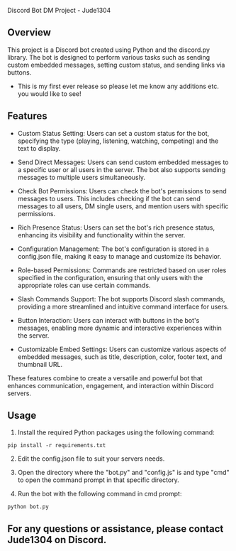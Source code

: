 Discord Bot DM Project - Jude1304

## Overview
This project is a Discord bot created using Python and the discord.py library. The bot is designed to perform various tasks such as sending custom embedded messages, setting custom status, and sending links via buttons.
- This is my first ever release so please let me know any additions etc. you would like to see!

## Features
- Custom Status Setting: Users can set a custom status for the bot, specifying the type (playing, listening, watching, competing) and the text to display.

- Send Direct Messages: Users can send custom embedded messages to a specific user or all users in the server. The bot also supports sending messages to multiple users simultaneously.

- Check Bot Permissions: Users can check the bot's permissions to send messages to users. This includes checking if the bot can send messages to all users, DM single users, and mention users with specific permissions.

- Rich Presence Status: Users can set the bot's rich presence status, enhancing its visibility and functionality within the server.

- Configuration Management: The bot's configuration is stored in a config.json file, making it easy to manage and customize its behavior.

- Role-based Permissions: Commands are restricted based on user roles specified in the configuration, ensuring that only users with the appropriate roles can use certain commands.

- Slash Commands Support: The bot supports Discord slash commands, providing a more streamlined and intuitive command interface for users.

- Button Interaction: Users can interact with buttons in the bot's messages, enabling more dynamic and interactive experiences within the server.

- Customizable Embed Settings: Users can customize various aspects of embedded messages, such as title, description, color, footer text, and thumbnail URL.

These features combine to create a versatile and powerful bot that enhances communication, engagement, and interaction within Discord servers.

## Usage
1. Install the required Python packages using the following command:

 `pip install -r requirements.txt`


2. Edit the config.json file to suit your servers needs.


3. Open the directory where the "bot.py" and "config.js" is and type "cmd" to open the command prompt in that
specific directory.


4. Run the bot with the following command in cmd prompt:

 `python bot.py` 




## For any questions or assistance, please contact Jude1304 on Discord.
